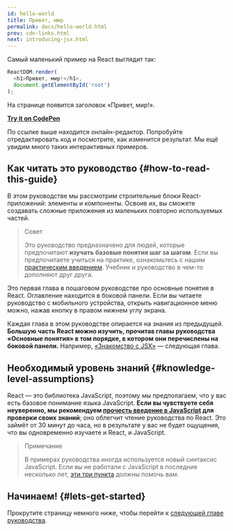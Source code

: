 ```yaml
---
id: hello-world
title: Привет, мир
permalink: docs/hello-world.html
prev: cdn-links.html
next: introducing-jsx.html
---
```


Самый маленький пример на React выглядит так:

```js
ReactDOM.render(
  <h1>Привет, мир!</h1>,
  document.getElementById('root')
);
```

На странице появится заголовок «Привет, мир!».

**[Try it on CodePen](https://codepen.io/gaearon/pen/rrpgNB?editors=1010)**

По ссылке выше находится онлайн-редактор. Попробуйте отредактировать код и посмотрите, как изменится результат. Мы ещё увидим много таких интерактивных примеров.

## Как читать это руководство {#how-to-read-this-guide}

В этом руководстве мы рассмотрим строительные блоки React-приложений: элементы и компоненты. Освоив их, вы сможете создавать сложные приложения из маленьких повторно используемых частей.

>Совет
>
>Это руководство предназначено для людей, которые предпочитают **изучать базовые понятия шаг за шагом**. Если вы предпочитаете учиться на практике, ознакомьтесь с нашим [практическим введением](/tutorial/tutorial.html). Учебник и руководство в чем-то дополняют друг друга.

Это первая глава в пошаговом руководстве про основные понятия в React. Оглавление находится в боковой панели. Если вы читаете руководство с мобильного устройства, открыть навигационное меню можно, нажав кнопку в правом нижнем углу экрана.

Каждая глава в этом руководстве опирается на знания из предыдущей. **Большую часть React можно изучить, прочитав главы руководства «Основные понятия» в том порядке, в котором они перечислены на боковой панели.** Например, [«Знакомство с JSX»](/docs/introducing-jsx.html) — следующая глава.

## Необходимый уровень знаний {#knowledge-level-assumptions}

React — это библиотека JavaScript, поэтому мы предполагаем, что у вас есть базовое понимание языка JavaScript. **Если вы чувствуете себя неуверенно, мы рекомендуем [прочесть введение в JavaScript](https://developer.mozilla.org/ru/docs/Web/JavaScript/A_re-introduction_to_JavaScript) для проверки своих знаний**; оно облегчит чтение руководства по React. Это займёт от 30 минут до часа, но в результате у вас не будет ощущения, что вы одновременно изучаете и React, и JavaScript.

>Примечание
>
>В примерах руководства иногда используется новый синтаксис JavaScript. Если вы не работали с JavaScript в последние несколько лет, [эти три пункта](https://gist.github.com/gaearon/683e676101005de0add59e8bb345340c) должны помочь вам.

## Начинаем! {#lets-get-started}

Прокрутите страницу немного ниже, чтобы перейти к [следующей главе руководства](/docs/introducing-jsx.html).
